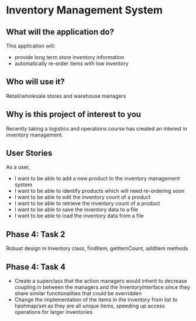 # Inventory Management System

## What will the application do?

This application will:
- provide long term store inventory information
- automatically re-order items with low inventory

## Who will use it?

Retail/wholesale stores and warehouse managers

## Why is this project of interest to you

Recently taking a logistics and operations course has created an interest in inventory management.


## User Stories

As a user,
- I want to be able to add a new product to the inventory management system
- I want to be able to identify products which will need re-ordering soon
- I want to be able to edit the inventory count of a product
- I want to be able to retrieve the inventory count of a product
- I want to be able to save the inventory data to a file
- I want to be able to load the inventory data from a file


## Phase 4: Task 2
Robust design in Inventory class, findItem, getItemCount, addItem methods

## Phase 4: Task 4
- Create a superclass that the action managers would inherit to decrease coupling in between the managers
  and the InventoryInterface since they share similar functionalities that could be overridden
- Change the implementation of the items in the inventory from list to hashmap/set as they are all unique items, 
  speeding up access operations for larger inventories.